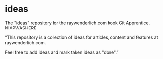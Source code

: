 # ideas
The "ideas" repository for the raywenderlich.com book Git Apprentice.
NIXPWASHERE

“This repository is a collection of ideas for articles, content and 
features at raywenderlich.com.

Feel free to add ideas and mark taken ideas as "done".”

